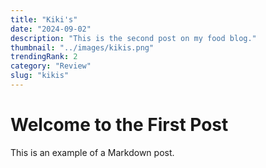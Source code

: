```yaml
---
title: "Kiki's"
date: "2024-09-02"
description: "This is the second post on my food blog."
thumbnail: "../images/kikis.png"
trendingRank: 2
category: "Review"
slug: "kikis"
---
```


# Welcome to the First Post

This is an example of a Markdown post.
